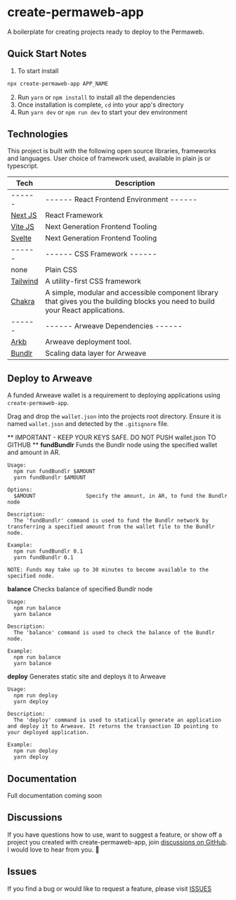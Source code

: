 # create-permaweb-app
A boilerplate for creating projects ready to deploy to the Permaweb.

## Quick Start Notes

1.  To start install

```bash
npx create-permaweb-app APP_NAME
```

2.  Run `yarn` or `npm install` to install all the dependencies
3.  Once installation is complete, `cd` into your app's directory
4.  Run `yarn dev` or `npm run dev` to start your dev environment

## Technologies

This project is built with the following open source libraries, frameworks and languages. User choice of framework used, available in plain js or typescript.

| Tech | Description |
| --------------------------------------------- | ------------------------------------------------------------------ |
| ------ | ------ React Frontend Environment ------ |
| [Next JS](https://nextjs.org/) | React Framework |
| [Vite JS](https://vitejs.dev/) | Next Generation Frontend Tooling |
| [Svelte](https://svelte.dev/) | Next Generation Frontend Tooling |
| ------ | ------ CSS Framework ------ |
| none | Plain CSS |
| [Tailwind](https://tailwindcss.com/) | A utility-first CSS framework |
| [Chakra](https://chakra-ui.com/) | A simple, modular and accessible component library that gives you the building blocks you need to build your React applications. |
| ------ | ------ Arweave Dependencies ------ |
| [Arkb](https://github.com/textury/arkb) | Arweave deployment tool. |
| [Bundlr](https://bundlr.network/) | Scaling data layer for Arweave |

## Deploy to Arweave
A funded Arweave wallet is a requirement to deploying applications using `create-permaweb-app`. 

Drag and drop the `wallet.json` into the projects root directory. Ensure it is named `wallet.json` and detected by the `.gitignore` file.

** IMPORTANT - KEEP YOUR KEYS SAFE. DO NOT PUSH wallet.json TO GITHUB **
<b>fundBundlr</b>
Funds the Bundlr node using the specified wallet and amount in AR.
```
Usage:
  npm run fundBundlr $AMOUNT
  yarn fundBundlr $AMOUNT

Options:
  $AMOUNT                Specify the amount, in AR, to fund the Bundlr node

Description:
  The 'fundBundlr' command is used to fund the Bundlr network by transferring a specified amount from the wallet file to the Bundlr node.

Example:
  npm run fundBundlr 0.1
  yarn fundBundlr 0.1

NOTE: Funds may take up to 30 minutes to become available to the specified node.
```
<b>balance</b>
Checks balance of specified Bundlr node
```
Usage:
  npm run balance
  yarn balance

Description:
  The 'balance' command is used to check the balance of the Bundlr node.

Example:
  npm run balance
  yarn balance
```
<b>deploy</b>
Generates static site and deploys it to Arweave
```
Usage:
  npm run deploy
  yarn deploy

Description:
  The 'deploy' command is used to statically generate an application and deploy it to Arweave. It returns the transaction ID pointing to your deployed application. 

Example:
  npm run deploy
  yarn deploy
```
## Documentation
Full documentation coming soon

## Discussions

If you have questions how to use, want to suggest a feature, or show off a project you created with create-permaweb-app, join [discussions on GitHub](https://github.com/pbillingsby/create-permaweb-app/discussions). I would love to hear from you. 🙂

## Issues

If you find a bug or would like to request a feature, please visit [ISSUES](https://github.com/pbillingsby/create-permaweb-app/issues)
